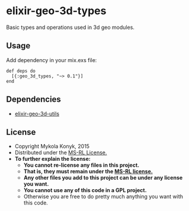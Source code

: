 # elixir-geo-3d-types

Basic types and operations used in 3d geo modules.

## Usage
Add dependency in your mix.exs file:
```
def deps do
  [{:geo_3d_types, "~> 0.1"}]
end
```

## Dependencies
* [elixir-geo-3d-utils](https://github.com/ttvd/elixir-geo-3d-utils)

## License

* Copyright Mykola Konyk, 2015
* Distributed under the [MS-RL License.](http://opensource.org/licenses/MS-RL)
* **To further explain the license:**
  * **You cannot re-license any files in this project.**
  * **That is, they must remain under the [MS-RL license.](http://opensource.org/licenses/MS-RL)**
  * **Any other files you add to this project can be under any license you want.**
  * **You cannot use any of this code in a GPL project.**
  * Otherwise you are free to do pretty much anything you want with this code.